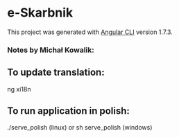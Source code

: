 # e-Skarbnik

This project was generated with [Angular CLI](https://github.com/angular/angular-cli) version 1.7.3.

### Notes by Michał Kowalik:

## To update translation:
ng xi18n

## To run application in polish:
./serve_polish (linux) or sh serve_polish (windows)

<!-- ## Development server -->

<!-- Run `ng serve` for a dev server. Navigate to `http://localhost:4200/`. The app will automatically reload if you change any of the source files. -->

<!-- ## Code scaffolding -->

<!-- Run `ng generate component component-name` to generate a new component. You can also use `ng generate directive|pipe|service|class|guard|interface|enum|module`. -->

<!-- ## Build -->

<!-- Run `ng build` to build the project. The build artifacts will be stored in the `dist/` directory. Use the `-prod` flag for a production build. -->

<!-- ## Running unit tests -->

<!-- Run `ng test` to execute the unit tests via [Karma](https://karma-runner.github.io). -->

<!-- ## Running end-to-end tests -->

<!-- Run `ng e2e` to execute the end-to-end tests via [Protractor](http://www.protractortest.org/). -->

<!-- ## Further help -->

<!-- To get more help on the Angular CLI use `ng help` or go check out the [Angular CLI README](https://github.com/angular/angular-cli/blob/master/README.md). -->
